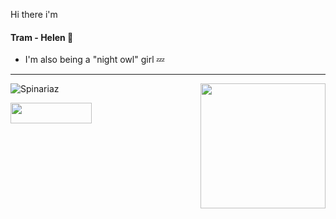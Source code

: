 


Hi there i'm <h4>Tram - Helen 🍑</h4>

   -   I'm also being a "night owl" girl 💤
***
</h3> 

<img align='right' src="https://user-images.githubusercontent.com/68039038/179959200-9da19676-48f5-4632-83da-77a8e7ee9bad.gif" width="200">

![Spinariaz](https://github-readme-stats.vercel.app/api/top-langs/?username=HelenDao1501&layout=compact&theme=radical) 

<a href="https://www.youtube.com/watch?v=TJAfLE39ZZ8"><img src="https://img.shields.io/badge/PayPal-00457C?style=for-the-badge&logo=paypal&logoColor=white" height="33" width="130" /></a>
